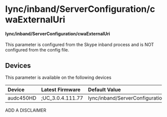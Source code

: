 ﻿---
description: lync/inband/ServerConfiguration/cwaExternalUri
search:
    keywords: ['lync','inband','ServerConfiguration','cwaExternalUri']
---

# lync/inband/ServerConfiguration/cwaExternalUri

#### lync/inband/ServerConfiguration/cwaExternalUri

This parameter is configured from the Skype inband process and is NOT configured from the config file.



## Devices
This parameter is available on the following devices

| Device | Latest Firmware | Default Value |
|:---|:---|:---|
| audc450HD | ;UC_3.0.4.111.77 | lync/inband/ServerConfiguration/cwaExternalUri= 

ADD A DISCLAIMER
